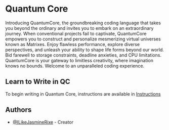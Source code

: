 
# Quantum Core

Introducing QuantumCore, the groundbreaking coding language that takes you beyond the ordinary and invites you to embark on an extraordinary journey. When conventional projects fail to captivate, QuantumCore empowers you to construct and personalize mesmerizing virtual universes known as Matrixes. Enjoy flawless performance, explore diverse perspectives, and unleash your ability to shape life forms beyond our world. Bid farewell to storage constraints, deadline anxieties, and CPU limitations. QuantumCore is your gateway to limitless creativity, where imagination knows no bounds. Welcome to an unparalleled coding experience.

## Learn to Write in QC

To begin writing in Quantum Core, instructions are available in [Instructions](https://github.com/ILikeJasmineRixe/Quantum-Core/tree/main/instructions)

## Authors

- [@ILikeJasmineRixe](https://github.com/ILikeJasmineRixe) - Creator
